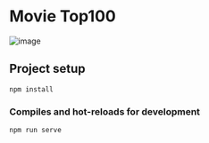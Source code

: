 # Movie Top100

![image](https://github.com/kamalov-eldar/movitop/blob/master/docs/img/Demo.gif)

## Project setup

```
npm install
```

### Compiles and hot-reloads for development

```
npm run serve
```
